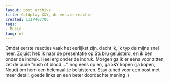 ```yaml
---
layout: post_archive
title: Coldplay X&Y, de eerste reactie
created: 1117407706
tags:
- Music
lang: nl
---
```

Omdat eerste reacties vaak het eerlijkst zijn, dacht ik, ik typ de mijne snel neer. Zojuist heb ik naar de presentatie op Stubru geluisterd, en ik ben onder de indruk. Heel erg onder de indruk. Morgen ga ik er eens voor zitten, zet de oude "rush of blood ..." nog eens op en, ga x&Y kopen (ja kopen, Noud) om hem een helemaal te beluisteren. Stay tuned voor een post met meer detail, goede links en een beter doordachte mening :)
